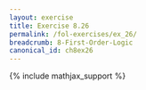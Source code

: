 ```yaml
---
layout: exercise
title: Exercise 8.26
permalink: /fol-exercises/ex_26/
breadcrumb: 8-First-Order-Logic
canonical_id: ch8ex26
---
```


{% include mathjax_support %}

